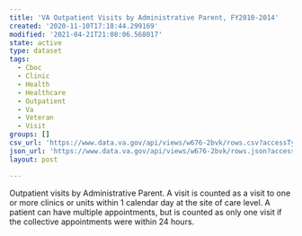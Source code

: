 ```yaml
---
title: 'VA Outpatient Visits by Administrative Parent, FY2010-2014'
created: '2020-11-10T17:18:44.299169'
modified: '2021-04-21T21:08:06.568017'
state: active
type: dataset
tags:
  - Cboc
  - Clinic
  - Health
  - Healthcare
  - Outpatient
  - Va
  - Veteran
  - Visit
groups: []
csv_url: 'https://www.data.va.gov/api/views/w676-2bvk/rows.csv?accessType=DOWNLOAD'
json_url: 'https://www.data.va.gov/api/views/w676-2bvk/rows.json?accessType=DOWNLOAD'
layout: post

---
```

<p>Outpatient visits by Administrative Parent. A visit is counted as a visit to one or more clinics or units within 1 calendar day at the site of care level. A patient can have  multiple appointments, but is counted as only one visit if the collective appointments were within 24 hours.</p>

